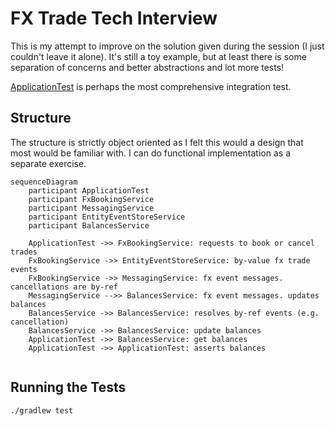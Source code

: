 # FX Trade Tech Interview

This is my attempt to improve on the solution given during the session (I just couldn't leave it alone). 
It's still a toy example, but at least there is some separation of concerns and better abstractions and lot more tests!

[ApplicationTest](src/test/ApplicationTest.kt) is perhaps the most comprehensive integration test. 

## Structure 
The structure is strictly object oriented as I felt this would a design that most would be familiar with.
I can do functional implementation as a separate exercise. 

```mermaid 
sequenceDiagram
    participant ApplicationTest
    participant FxBookingService
    participant MessagingService
    participant EntityEventStoreService
    participant BalancesService
    
    ApplicationTest ->> FxBookingService: requests to book or cancel trades
    FxBookingService ->> EntityEventStoreService: by-value fx trade events
    FxBookingService ->> MessagingService: fx event messages. cancellations are by-ref
    MessagingService -->> BalancesService: fx event messages. updates balances
    BalancesService ->> BalancesService: resolves by-ref events (e.g. cancellation)
    BalancesService ->> BalancesService: update balances
    ApplicationTest ->> BalancesService: get balances
    ApplicationTest ->> ApplicationTest: asserts balances
    
```

## Running the Tests

```bash
./gradlew test
```
